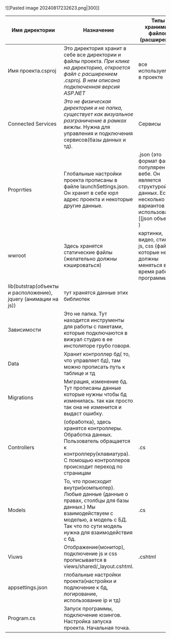 ![[Pasted image 20240817232623.png|300]]

| Имя директории                                                 | Назначение                                                                                                                                                                                        | Типы хранимых файлов (расширение)                                                                                                   |
| -------------------------------------------------------------- | ------------------------------------------------------------------------------------------------------------------------------------------------------------------------------------------------- | ----------------------------------------------------------------------------------------------------------------------------------- |
| Имя проекта.csproj                                             | Это директория хранит в себе все директории и файлы проекта. _При клике на директорию, откроется файл с расширением .csproj. В нем описана подключенная версия ASP.NET_                           | все используемые в проекте                                                                                                          |
| Connected Services                                             | _Это не физическая директория и не папка, существует как визуальное разграничение в рамках вижлы._ Нужна для управления и подключения сервисов(базы данных и тд).                                 | Сервисы                                                                                                                             |
| Proprrties                                                     | Глобальные настройки проекта прописаны в файле launchSettings.json. Он хранит в себе юрл адрес проекта и некоторые другие данные.                                                                 | .json (это формат файла, популярен в вебе. Он является структурой данных. Есть несколько вариантов использования: [[json объект]] ) |
| wwroot                                                         | Здесь хранятся статические файлы (желательно должны кэшироваться)                                                                                                                                 | картинки, видео, стили, js, css (файлы которые не должны меняться во время работы программы)                                        |
| lib(butstrap(объекты и расположение), jquery (анимации на js)) | тут хранятся данные этих библиотек                                                                                                                                                                |                                                                                                                                     |
| Зависимости                                                    | Это не папка. Тут находится инструменты для работы с пакетами, которые подключаются в вижуал студио в ее инстоляторе грубо говоря.                                                                |                                                                                                                                     |
| Data                                                           | Хранит контроллер бд( то, что управляет бд), там можно прописать путь к таблице и тд                                                                                                              |                                                                                                                                     |
| Migrations                                                     | Миграция, изменение бд. Тут прописаны данные которые нужны чтобы бд изменилась. так как просто так она не изменится и выдаст ошибку.                                                              |                                                                                                                                     |
| Controllers                                                    | (обработка), здесь хранятся контроллеры. Обработка данных. Пользователь обращается к контроллеру(клавиатура).                      С помощью контроллеров происходит переход по страницам         | .cs                                                                                                                                 |
| Models                                                         | То, что происходит внутри(компьютер). Любые данные (данные о правах, столбцы для базы данных.) Мы взаимодействуем с моделью, а модель с БД. Так что по сути модель нужна для взаимодействия с бд. | .cs                                                                                                                                 |
| Viuws                                                          | Отображение(монитор), подключение js и css прописывается в views/shared/_layout.cshtml.                                                                                                           | .cshtml                                                                                                                             |
| appsettings.json                                               | глобальные настройки проекта(настройки и подлючение к бд, логирование, использование ip и тд)                                                                                                     |                                                                                                                                     |
| Program.cs                                                     | Запуск программы, подключение юзингов. Настройка запуска проекта. Начальная точка.                                                                                                                |                                                                                                                                     |


